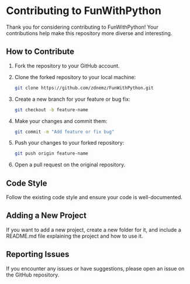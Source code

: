 # Contributing to FunWithPython

Thank you for considering contributing to FunWithPython! Your contributions help make this repository more diverse and interesting.

## How to Contribute

1. Fork the repository to your GitHub account.
2. Clone the forked repository to your local machine:
   
   ```bash
   git clone https://github.com/zdnemz/FunWithPython.git 
   ```
   
4. Create a new branch for your feature or bug fix:
   ```bash
   git checkout -b feature-name
   ```
5. Make your changes and commit them:
   ```bash
   git commit -m "Add feature or fix bug"
   ```
6. Push your changes to your forked repository:
   ```bash
   git push origin feature-name
   ```
7. Open a pull request on the original repository.

## Code Style

Follow the existing code style and ensure your code is well-documented.

## Adding a New Project

If you want to add a new project, create a new folder for it, and include a README.md file explaining the project and how to use it.

## Reporting Issues

If you encounter any issues or have suggestions, please open an issue on the GitHub repository.
